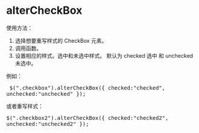 alterCheckBox
=============
使用方法：
1. 选择想要重写样式的 CheckBox 元素。
2. 调用函数。
3. 设置相应的样式。选中和未选中样式。
   默认为 checked 选中 和 unchecked 未选中。

例如：
    <pre>
    $(".checkbox").alterCheckBox({
        checked:"checked",
        unchecked:"unchecked"
    });
    </pre>
    或者重写样式：
    <pre>
    $(".checkbox2").alterCheckBox({
        checked:"checked2",
        unchecked:"unchecked2"
    });
     </pre>
